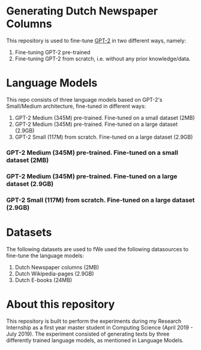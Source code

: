 # Generating Dutch Newspaper Columns
This repository is used to fine-tune [GPT-2](https://github.com/openai/gpt-2) in two different ways, namely:
1. Fine-tuning GPT-2 pre-trained 
2. Fine-tuning GPT-2 from scratch, i.e. without any prior knowledge/data.

# Language Models
This repo consists of three language models based on GPT-2's Small/Medium architecture, fine-tuned in different ways:
1. GPT-2 Medium (345M) pre-trained. Fine-tuned on a small dataset (2MB)
2. GPT-2 Medium (345M) pre-trained. Fine-tuned on a large dataset (2.9GB)
3. GPT-2 Small (117M) from scratch. Fine-tuned on a large dataset (2.9GB)

### GPT-2 Medium (345M) pre-trained. Fine-tuned on a small dataset (2MB)

### GPT-2 Medium (345M) pre-trained. Fine-tuned on a large dataset (2.9GB)

### GPT-2 Small (117M) from scratch. Fine-tuned on a large dataset (2.9GB)

# Datasets
The following datasets are used to fWe used the following datasources to fine-tune the language models:
1. Dutch Newspaper columns (2MB)
2. Dutch Wikipedia-pages (2.9GB)
3. Dutch E-books (24MB)

# About this repository
This repository is built to perform the experiments during my Research Internship as a first year master student in Computing Science (April 2019 - July 2019).  The experiment consisted of generating texts by three differently trained language models, as mentioned in Language Models.
